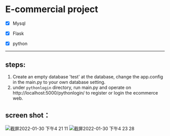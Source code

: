 # E-commercial project

- [x] Mysql
- [x] Flask 
- [x] python 


-----
## steps:
1. Create an empty database 'test' at the database, change the app.config in the main.py to your own database setting.
2. under `pythonlogin` directory,  run main.py and operate on http://localhost:5000/pythonlogin/ to register or login the ecommerce web.

## screen shot： 

![截屏2022-01-30 下午4 21 11](https://user-images.githubusercontent.com/39432361/151718422-54c224a6-5ffd-4551-8efa-0fcd230428ac.png)
![截屏2022-01-30 下午4 23 28](https://user-images.githubusercontent.com/39432361/151718457-08d6ed4b-5827-41d4-b615-74a335ac0d4a.png)




